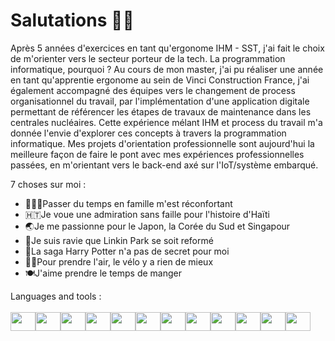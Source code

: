 # Salutations 👋🖖

Après 5 années d'exercices en tant qu'ergonome IHM - SST, j'ai fait le choix de m'orienter vers le secteur porteur de la tech.
La programmation informatique, pourquoi ? Au cours de mon master, j'ai pu réaliser une année en tant qu'apprentie ergonome au sein de Vinci Construction France, j'ai également accompagné
des équipes vers le changement de process organisationnel du travail, par l'implémentation d'une application digitale permettant de référencer les étapes de travaux de maintenance 
dans les centrales nucléaires. Cette expérience mélant IHM et process du travail m'a donnée l'envie d'explorer ces concepts à travers la programmation informatique. Mes projets d'orientation professionnelle sont aujourd'hui la meilleure façon de faire le pont avec mes expériences professionnelles passées, en m'orientant vers le back-end axé sur l'IoT/système embarqué. 

7 choses sur moi :
- 👨‍👧‍👦Passer du temps en famille m'est réconfortant 
- 🇭🇹Je voue une admiration sans faille pour l'histoire d'Haïti 
- 🌏Je me passionne pour le Japon, la Corée du Sud et Singapour
- 🤘Je suis ravie que Linkin Park se soit reformé
- 🧙La saga Harry Potter n'a pas de secret pour moi 
- 🚴‍♀️Pour prendre l'air, le vélo y a rien de mieux 
- 🍽J'aime prendre le temps de manger

Languages and tools :
<br>
<br>
<img height="30" width="40" src="https://cdn.jsdelivr.net/gh/devicons/devicon@latest/icons/python/python-original.svg" /><img height="30" width="40" src="https://cdn.jsdelivr.net/gh/devicons/devicon@latest/icons/django/django-plain.svg" /><img height="30" width="40" src="https://cdn.jsdelivr.net/gh/devicons/devicon@latest/icons/arduino/arduino-original-wordmark.svg" /><link height="30" width="40" rel="stylesheet" type='text/css' href="https://cdn.jsdelivr.net/gh/devicons/devicon@latest/devicon.min.css" /><img height="30" width="40" src="https://cdn.jsdelivr.net/gh/devicons/devicon@latest/icons/html5/html5-original.svg" /><img height="30" width="40" src="https://cdn.jsdelivr.net/gh/devicons/devicon@latest/icons/css3/css3-original.svg" /><img height="30" width="40" src="https://cdn.jsdelivr.net/gh/devicons/devicon@latest/icons/javascript/javascript-original.svg" /><img height="30" width="40" src="https://cdn.jsdelivr.net/gh/devicons/devicon@latest/icons/vscode/vscode-original.svg" /><img height="30" width="40" src="https://cdn.jsdelivr.net/gh/devicons/devicon@latest/icons/cplusplus/cplusplus-original.svg" /><img height="30" width="40" src="https://cdn.jsdelivr.net/gh/devicons/devicon@latest/icons/azuresqldatabase/azuresqldatabase-original.svg" /><img height="30" width="40" src="https://cdn.jsdelivr.net/gh/devicons/devicon@latest/icons/sqlite/sqlite-original-wordmark.svg" /><img height="30" width="40" src="https://cdn.jsdelivr.net/gh/devicons/devicon@latest/icons/postgresql/postgresql-original-wordmark.svg" /><link height="30" width="40" rel="stylesheet" type='text/css' href="https://cdn.jsdelivr.net/gh/devicons/devicon@latest/devicon.min.css" /><link  height="30" width="40" rel="stylesheet" type='text/css' href="https://cdn.jsdelivr.net/gh/devicons/devicon@latest/devicon.min.css" /><img height="30" width="40" src="https://cdn.jsdelivr.net/gh/devicons/devicon@latest/icons/git/git-original.svg" />

